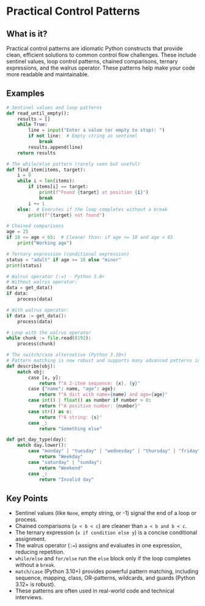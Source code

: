 # Practical Control Patterns

## What is it?

Practical control patterns are idiomatic Python constructs that provide clean, efficient solutions to common control flow challenges. These include sentinel values, loop control patterns, chained comparisons, ternary expressions, and the walrus operator. These patterns help make your code more readable and maintainable.

## Examples

```python
# Sentinel values and loop patterns
def read_until_empty():
    results = []
    while True:
        line = input("Enter a value (or empty to stop): ")
        if not line:  # Empty string as sentinel
            break
        results.append(line)
    return results

# The while/else pattern (rarely seen but useful)
def find_item(items, target):
    i = 0
    while i < len(items):
        if items[i] == target:
            print(f"Found {target} at position {i}")
            break
        i += 1
    else:  # Executes if the loop completes without a break
        print(f"{target} not found")

# Chained comparisons
age = 25
if 18 <= age < 65:  # Cleaner than: if age >= 18 and age < 65
    print("Working age")

# Ternary expression (conditional expression)
status = "adult" if age >= 18 else "minor"
print(status)

# Walrus operator (:=) - Python 3.8+
# Without walrus operator:
data = get_data()
if data:
    process(data)

# With walrus operator:
if data := get_data():
    process(data)

# Loop with the walrus operator
while chunk := file.read(8192):
    process(chunk)

# The switch/case alternative (Python 3.10+)
# Pattern matching is now robust and supports many advanced patterns in Python 3.12+
def describe(obj):
    match obj:
        case [x, y]:
            return f"A 2-item sequence: {x}, {y}"
        case {"name": name, "age": age}:
            return f"A dict with name={name} and age={age}"
        case int() | float() as number if number > 0:
            return f"A positive number: {number}"
        case str() as s:
            return f"A string: {s}"
        case _:
            return "Something else"

def get_day_type(day):
    match day.lower():
        case "monday" | "tuesday" | "wednesday" | "thursday" | "friday":
            return "Weekday"
        case "saturday" | "sunday":
            return "Weekend"
        case _:
            return "Invalid day"
```

## Key Points

- Sentinel values (like `None`, empty string, or -1) signal the end of a loop or process.
- Chained comparisons (`a < b < c`) are cleaner than `a < b and b < c`.
- The ternary expression (`x if condition else y`) is a concise conditional assignment.
- The walrus operator (`:=`) assigns and evaluates in one expression, reducing repetition.
- `while/else` and `for/else` run the `else` block only if the loop completes without a `break`.
- `match/case` (Python 3.10+) provides powerful pattern matching, including sequence, mapping, class, OR-patterns, wildcards, and guards (Python 3.12+ is robust).
- These patterns are often used in real-world code and technical interviews. 